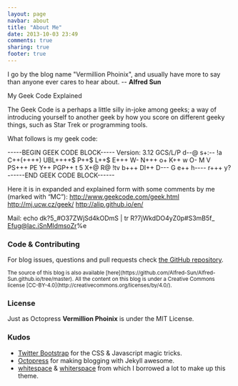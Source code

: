```yaml
---
layout: page
navbar: about
title: "About Me"
date: 2013-10-03 23:49
comments: true
sharing: true
footer: true
---
```


<p>
	I go by the blog name "Vermillion Phoinix", and usually have more to say than anyone ever cares to hear about.			-- <b>Alfred Sun</b>
</p>

<p>
My Geek Code Explained

The Geek Code is a perhaps a little silly in-joke among geeks; a way of introducing yourself to another geek by how you score on different geeky things, such as Star Trek or programming tools.

What follows is my geek code:

-----BEGIN GEEK CODE BLOCK-----
Version: 3.12
GCS/L/P d--@ s+:-- !a C++(++++) UBL++++$ P++$ L++$ E+++ W- N+++ o+
K++ w O- M V PS+++ PE Y++ PGP++ t 5 X+@ R@ !tv b+++ DI++ D--- G e++ 
h---- r+++ y?
------END GEEK CODE BLOCK------

Here it is in expanded and explained form with some comments by me (marked with “MC”):
http://www.geekcode.com/geek.html
http://mj.ucw.cz/geek/
http://alip.github.io/en/

</p>

Mail: 
echo dk?5_#O37ZWjSd4kODmS | tr R?7jWkdDO4yZ0p#S3mB5f_ Efug@lac.iSnMIdmsoZr%e

<!--**Octostrap3** started because I really wanted to use Bootstrap while posting
[on my blog](https://kaworu.ch) and all Octopress themes were based on
Bootstrap 2.x.-->

<h3>Code & Contributing</h3>

For blog issues, questions and pull requests check
[the GitHub repository](https://github.com/Alfred-Sun/Alfred-Sun.github.io).

<small class="text-muted">
The source of this blog is also available
[here](https://github.com/Alfred-Sun/Alfred-Sun.github.io/tree/master).  All the
content on this blog is under a Creative Commons license
[CC-BY-4.0](http://creativecommons.org/licenses/by/4.0/).
</small>


<h3>License</h3>

Just as Octopress **Vermillion Phoinix** is under the MIT License.

<h3>Kudos</h3>

- [Twitter Bootstrap](http://getbootstrap.com/) for the CSS & Javascript magic
  tricks.
- [Octopress](http://octopress.org/) for making blogging with Jekyll
  awesome.
- [whitespace](https://github.com/lucaslew/whitespace) &
  [whiterspace](https://github.com/mjhea0/whiterspace) from which I borrowed a
  lot to make up this theme.
